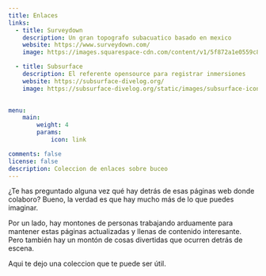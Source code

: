 ```yaml
---
title: Enlaces
links:
  - title: Surveydown
    description: Un gran topografo subacuatico basado en mexico
    website: https://www.surveydown.com/
    image: https://images.squarespace-cdn.com/content/v1/5f872a1e0559c85d25404ef9/1603051710548-WQZ1OZQO987PM0XTM2FU/Survey-Down-Logo.png?format=300w

  - title: Subsurface
    description: El referente opensource para registrar inmersiones
    website: https://subsurface-divelog.org/
    image: https://subsurface-divelog.org/static/images/subsurface-icon.png
    

menu:
    main: 
        weight: 4
        params:
            icon: link

comments: false
license: false
description: Coleccion de enlaces sobre buceo
---
```


¿Te has preguntado alguna vez qué hay detrás de esas páginas web donde colaboro? Bueno, la verdad es que hay mucho más de lo que puedes imaginar.

Por un lado, hay montones de personas trabajando arduamente para mantener estas páginas actualizadas y llenas de contenido interesante. Pero también hay un montón de cosas divertidas que ocurren detrás de escena.

Aqui te dejo una coleccion que te puede ser útil.
